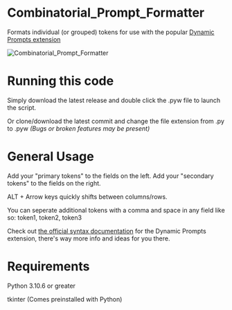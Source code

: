 # Combinatorial_Prompt_Formatter
Formats individual (or grouped) tokens for use with the popular [Dynamic Prompts extension](https://github.com/adieyal/sd-dynamic-prompts)

![Combinatorial_Prompt_Formatter](https://github.com/Nenotriple/Combinatorial_Prompt_Formatter/assets/70049990/ec60f200-fb45-4ea4-bc18-f32f3cae5c7a)

# Running this code
Simply download the latest release and double click the .pyw file to launch the script.

Or clone/download the latest commit and change the file extension from .py to .pyw *(Bugs or broken features may be present)*

# General Usage

Add your "primary tokens" to the fields on the left. Add your "secondary tokens" to the fields on the right.

ALT + Arrow keys quickly shifts between columns/rows.

You can seperate additional tokens with a comma and space in any field like so: token1, token2, token3

Check out [the official syntax documentation](https://github.com/adieyal/sd-dynamic-prompts/blob/main/docs/SYNTAX.md) for the Dynamic Prompts extension, there's way more info and ideas for you there.

# Requirements
Python 3.10.6 or greater

tkinter (Comes preinstalled with Python)
